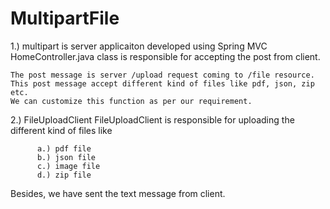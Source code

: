 # MultipartFile 

1.)
    multipart is server applicaiton developed using Spring MVC
    HomeController.java class is responsible for accepting the post from client.
    
    The post message is server /upload request coming to /file resource.
    This post message accept different kind of files like pdf, json, zip etc.
    We can customize this function as per our requirement.

  2.) FileUploadClient
      FileUploadClient is responsible for uploading the different kind of files like

          a.) pdf file
          b.) json file
          c.) image file
          d.) zip file

Besides, we have sent the text message from client.

